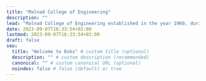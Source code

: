 ```yaml
---
title: "Malnad College of Engineering"
description: ""
lead: "Malnad College of Engineering established in the year 1960, during the second 5 year plan, as a joint venture of Government of India, Government of Karnataka and the Malnad Technical Education Society, Hassan."
date: 2023-09-07T16:33:54+02:00
lastmod: 2023-09-07T16:33:54+02:00
draft: false
seo:
  title: "Welcome to Doks" # custom title (optional)
  description: "" # custom description (recommended)
  canonical: "" # custom canonical URL (optional)
  noindex: false # false (default) or true
---
```

